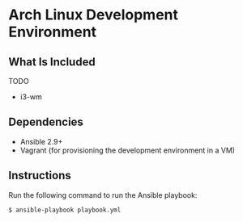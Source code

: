 # Arch Linux Development Environment

## What Is Included

TODO

- i3-wm

## Dependencies

- Ansible 2.9+
- Vagrant (for provisioning the development environment in a VM)

## Instructions

Run the following command to run the Ansible playbook:

```sh
$ ansible-playbook playbook.yml
```
